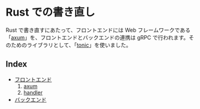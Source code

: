 # Rust での書き直し

Rust で書き直すにあたって、フロントエンドには Web フレームワークである「[axum](https://github.com/tokio-rs/axum)」を、フロントエンドとバックエンドの連携は gRPC で行われます。そのためのライブラリとして、「[tonic](https://github.com/hyperium/tonic)」を使いました。

## Index

- [フロントエンド](./frontend/0.frontend.md)
  1. [axum](./frontend/1.axum.md)
  1. [handler](./frontend/2.handler.md)
- [バックエンド](./backend/0.backend.md)
